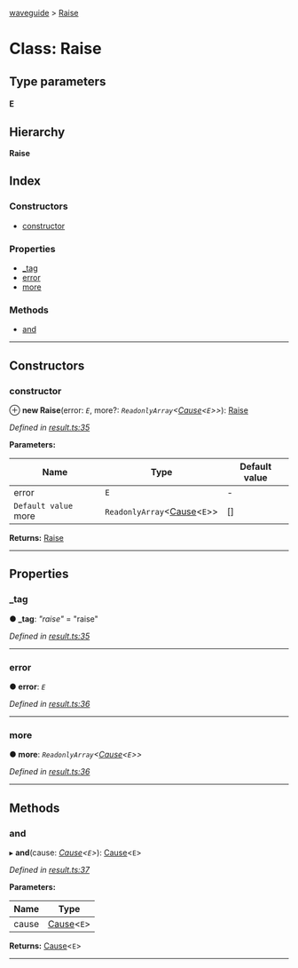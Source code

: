 [waveguide](../README.md) > [Raise](../classes/raise.md)

# Class: Raise

## Type parameters
#### E 
## Hierarchy

**Raise**

## Index

### Constructors

* [constructor](raise.md#constructor)

### Properties

* [_tag](raise.md#_tag)
* [error](raise.md#error)
* [more](raise.md#more)

### Methods

* [and](raise.md#and)

---

## Constructors

<a id="constructor"></a>

###  constructor

⊕ **new Raise**(error: *`E`*, more?: *`ReadonlyArray`<[Cause](../#cause)<`E`>>*): [Raise](raise.md)

*Defined in [result.ts:35](https://github.com/rzeigler/waveguide/blob/05ef8da/packages/waveguide/src/result.ts#L35)*

**Parameters:**

| Name | Type | Default value |
| ------ | ------ | ------ |
| error | `E` | - |
| `Default value` more | `ReadonlyArray`<[Cause](../#cause)<`E`>> |  [] |

**Returns:** [Raise](raise.md)

___

## Properties

<a id="_tag"></a>

###  _tag

**● _tag**: *"raise"* = "raise"

*Defined in [result.ts:35](https://github.com/rzeigler/waveguide/blob/05ef8da/packages/waveguide/src/result.ts#L35)*

___
<a id="error"></a>

###  error

**● error**: *`E`*

*Defined in [result.ts:36](https://github.com/rzeigler/waveguide/blob/05ef8da/packages/waveguide/src/result.ts#L36)*

___
<a id="more"></a>

###  more

**● more**: *`ReadonlyArray`<[Cause](../#cause)<`E`>>*

*Defined in [result.ts:36](https://github.com/rzeigler/waveguide/blob/05ef8da/packages/waveguide/src/result.ts#L36)*

___

## Methods

<a id="and"></a>

###  and

▸ **and**(cause: *[Cause](../#cause)<`E`>*): [Cause](../#cause)<`E`>

*Defined in [result.ts:37](https://github.com/rzeigler/waveguide/blob/05ef8da/packages/waveguide/src/result.ts#L37)*

**Parameters:**

| Name | Type |
| ------ | ------ |
| cause | [Cause](../#cause)<`E`> |

**Returns:** [Cause](../#cause)<`E`>

___

